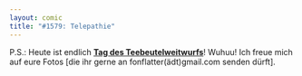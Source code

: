 ```yaml
---
layout: comic
title: "#1579: Telepathie"
---
```


P.S.:
Heute ist endlich <a href="http://www.fonflatter.de/kalender"><strong>Tag des Teebeutelweitwurfs</strong></a>! Wuhuu!
Ich freue mich auf eure Fotos [die ihr gerne an fonflatter(ädt)gmail.com senden dürft].
